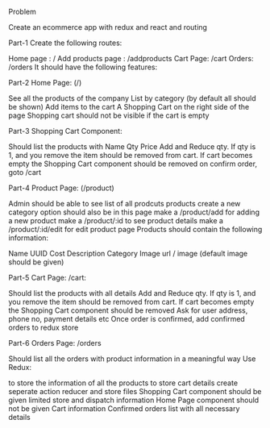 Problem

Create an ecommerce app with redux and react and routing

Part-1
Create the following routes:

Home page : /
Add products page : /addproducts
Cart Page: /cart
Orders: /orders
It should have the following features:



Part-2
Home Page: (/)

See all the products of the company
List by category (by default all should be shown)
Add items to the cart
A Shopping Cart on the right side of the page
Shopping cart should not be visible if the cart is empty



Part-3
Shopping Cart Component:

Should list the products with
Name
Qty
Price
Add and Reduce qty. If qty is 1, and you remove the item should be removed from cart.
If cart becomes empty the Shopping Cart component should be removed
on confirm order, goto /cart



Part-4
Product Page: (/product)

Admin should be able to see list of all prodcuts products
create a new category option should also be in this page
make a /product/add for adding a new product
make a /product/:id to see product details
make a /product/:id/edit for edit product page
Products should contain the following information:

Name
UUID
Cost
Description
Category
Image url / image (default image should be given)



Part-5
Cart Page: /cart:

Should list the products with all details
Add and Reduce qty. If qty is 1, and you remove the item should be removed from cart.
If cart becomes empty the Shopping Cart component should be removed
Ask for user address, phone no, payment details etc
Once order is confirmed, add confirmed orders to redux store



Part-6
Orders Page: /orders

Should list all the orders with product information in a meaningful way
Use Redux:

to store the information of all the products
to store cart details
create seperate action reducer and store files
Shopping Cart component should be given limited store and dispatch information
Home Page component should not be given Cart information
Confirmed orders list with all necessary details
